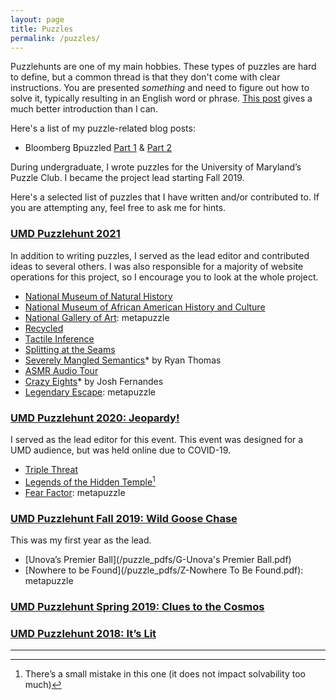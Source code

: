 ```yaml
---
layout: page
title: Puzzles
permalink: /puzzles/
---
```

Puzzlehunts are one of my main hobbies. These types of puzzles are hard to define, but a common thread is that they don't come with clear instructions. You are presented *something* and need to figure out how to solve it, typically resulting in an English word or phrase. [This post][puzzle-intro] gives a much better introduction than I can.

Here's a list of my puzzle-related blog posts:

* Bloomberg Bpuzzled [Part 1][bpuzzled-1] & [Part 2][bpuzzled-2]

During undergraduate, I wrote puzzles for the University of Maryland’s Puzzle Club. I became the project lead starting Fall 2019.

Here's a selected list of puzzles that I have written and/or contributed to. If you are attempting any, feel free to ask me for hints.

### [UMD Puzzlehunt 2021][umdpuzzle]

In addition to writing puzzles, I served as the lead editor and contributed ideas to several others. I was also responsible for a majority of website operations for this project,  so I encourage you to look at the whole project.

*  [National Museum of Natural History](https://2021.umdpuzzle.club/puzzle/natural-history)
*  [National Museum of African American History and Culture](https://2021.umdpuzzle.club/puzzle/african-american-history)
*  [National Gallery of Art](https://2021.umdpuzzle.club/puzzle/national-gallery-of-art): metapuzzle
*  [Recycled](https://2021.umdpuzzle.club/puzzle/recycled)
*  [Tactile Inference](https://2021.umdpuzzle.club/puzzle/tactile-inference)
*  [Splitting at the Seams](https://2021.umdpuzzle.club/puzzle/splitting-at-the-seams)
*  [Severely Mangled Semantics](https://2021.umdpuzzle.club/puzzle/severely-mangled-semantics)* by Ryan Thomas
*  [ASMR Audio Tour](https://2021.umdpuzzle.club/puzzle/asmr-audio-tour)
*  [Crazy Eights](https://2021.umdpuzzle.club/puzzle/crazy-eights)* by Josh Fernandes
*  [Legendary Escape](https://2021.umdpuzzle.club/puzzle/legendary-escape): metapuzzle

### [UMD Puzzlehunt 2020: Jeopardy!](https://drive.google.com/drive/folders/1VcH7XzY30LWlpD3UgnycmGgP4DbT_BN6)

I served as the lead editor for this event. This event was designed for a UMD audience, but was held online due to COVID-19.

*  [Triple Threat](/puzzle_pdfs/TripleThreat.pdf)
*  [Legends of the Hidden Temple](/puzzle_pdfs/LegendsoftheHiddenTemple.pdf)[^1]
*  [Fear Factor](/puzzle_pdfs/FearFactor.pdf): metapuzzle

### [UMD Puzzlehunt Fall 2019: Wild Goose Chase](https://drive.google.com/drive/folders/1viXhtaLGz_XC8cUjs0hlgNRWvTdo6uQY)

This was my first year as the lead.
*  [Unova’s Premier Ball](/puzzle_pdfs/G-Unova's Premier Ball.pdf)
*  [Nowhere to be Found](/puzzle_pdfs/Z-Nowhere To Be Found.pdf): metapuzzle


### [UMD Puzzlehunt Spring 2019: Clues to the Cosmos](https://drive.google.com/drive/folders/1aHD4BWdTpdRAOn7aeA9icxIRUr_ORsgh)

### [UMD Puzzlehunt 2018: It’s Lit](https://drive.google.com/drive/folders/17BFiIPvTRPqBFKyh74vmUrjn0T8YMXuF)

[puzzle-intro]: https://blog.vero.site/post/puzzlehunts
[bpuzzled-1]: https://www.dawsondo.net/puzzle/2022/09/07/bpuzzled-recap-p1.html
[bpuzzled-2]: https://www.dawsondo.net/puzzle/2022/09/07/bpuzzled-recap-p2.html

[umdpuzzle]: https://2021.umdpuzzle.club/

---------

[^1]: There’s a small mistake in this one (it does not impact solvability too much)
